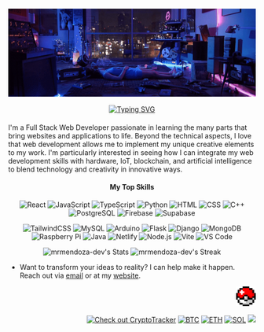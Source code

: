 [![header](./banner.gif)](https://mrmendoza.dev)





<p align="center">

  <a href="https://mrmendoza.dev">
    <img src="https://readme-typing-svg.demolab.com?font=Courier&weight=800&size=20&duration=4000&pause=1000&color=BF90F2&background=FF2ED838&center=true&vCenter=true&random=false&width=600&height=40&lines=Step+into+my+Digital+Realm;Full+Stack+Web+Developer;Digital+Alchemist;Harnessing+the+Power+of+Code;Click+to+See+More;mrmendoza.dev" alt="Typing SVG" />
  </a>

</p>



####
<div class="github-introduction">
I'm a Full Stack Web Developer passionate in learning the many parts that bring websites and applications to life. Beyond the technical aspects, I love that web development allows me to implement my unique creative elements to my work. I'm particularly interested in seeing how I can integrate my web development skills with hardware, IoT, blockchain, and artificial intelligence to blend technology and creativity in innovative ways.
</div>

<h4 align="center">My Top Skills</h4>
<div class="badges-main" align="center">

  ![React](https://skillicons.dev/icons?i=react)
  ![JavaScript](https://skillicons.dev/icons?i=javascript)
  ![TypeScript](https://skillicons.dev/icons?i=typescript)
  ![Python](https://skillicons.dev/icons?i=python)
  ![HTML](https://skillicons.dev/icons?i=html)
  ![CSS](https://skillicons.dev/icons?i=css)
  ![C++](https://skillicons.dev/icons?i=cpp)
  ![PostgreSQL](https://skillicons.dev/icons?i=postgres)
  ![Firebase](https://skillicons.dev/icons?i=firebase)
  ![Supabase](https://skillicons.dev/icons?i=supabase)
  
</div>

<div class="badges-sub" align="center">
  
  ![TailwindCSS](https://img.shields.io/badge/TailwindCSS-000000?style=flat-square&logo=tailwind-css)
  ![MySQL](https://img.shields.io/badge/MySQL-000000?style=flat-square&logo=mysql)
  ![Arduino](https://img.shields.io/badge/Arduino-000000?style=flat-square&logo=arduino)
  ![Flask](https://img.shields.io/badge/Flask-000000?style=flat-square&logo=flask)
  ![Django](https://img.shields.io/badge/Django-000000?style=flat-square&logo=django)
  ![MongoDB](https://img.shields.io/badge/MongoDB-000000?style=flat-square&logo=mongodb)
  ![Raspberry Pi](https://img.shields.io/badge/Raspberry%20Pi-000000?style=flat-square&logo=raspberry-pi)
  ![Java](https://img.shields.io/badge/Java-000000?style=flat-square&logo=java)
  ![Netlify](https://img.shields.io/badge/Netlify-000000?style=flat-square&logo=netlify)
  ![Node.js](https://img.shields.io/badge/Node.js-000000?style=flat-square&logo=node.js)
  ![Vite](https://img.shields.io/badge/Vite-000000?style=flat-square&logo=vite)
  ![VS Code](https://img.shields.io/badge/VS%20Code-000000?style=flat-square&logo=visual-studio-code)
  
</div>


<div class="githubstats">
  <p align="center">
    <img src="https://github-readme-stats.vercel.app/api?username=mrmendoza-dev&theme=tokyonight&show_icons=true&hide_border=true&count_private=true&rank_icon=github&custom_title=mrmendoza-dev's+Stats" alt="mrmendoza-dev's Stats" height="165">
    <img src="https://github-readme-streak-stats.herokuapp.com/?user=mrmendoza-dev&theme=tokyonight&hide_border=true" alt="mrmendoza-dev's Streak" height="165">
  </p>
</div>

- Want to transform your ideas to reality? I can help make it happen. Reach out via <a href="mailto:mrmendoza171@gmail.com">email</a> or at my <a href="https://mrmendoza.dev">website<a/>. 

<div class="projects" align="right">

<a href="https://pokedex96.com/" target="_blank">
  <img src="./pokeball.gif" alt="Pokeball" height="40">
</a>
</div>

<div class="views" align="right">

[![Check out CryptoTracker](https://img.shields.io/badge/Check_out_CryptoTracker-8459CF?style=flat)](https://cryptotracker-mendoza.netlify.app/)
[![BTC](https://img.shields.io/coincap/price-usd/bitcoin?style=flat&label=BTC&logo=bitcoin&color=000000&labelColor=000000)](https://cryptotracker-mendoza.netlify.app/)
[![ETH](https://img.shields.io/coincap/price-usd/ethereum?style=flat&label=ETH&logo=ethereum&color=000000&labelColor=000000)](https://cryptotracker-mendoza.netlify.app/)
[![SOL](https://img.shields.io/coincap/price-usd/solana?style=flat&label=SOL&logo=solana&color=000000&labelColor=000000)](https://cryptotracker-mendoza.netlify.app/)
![](https://komarev.com/ghpvc/?username=mrmendoza-dev&style=flat&color=blueviolet&label=Profile+Views)

</div>



<!--

<div class="social-icons" align="center">

 <a href="https://www.linkedin.com/in/mrmendoza-dev/">
  <img height="48" width="48" src="https://cdn.simpleicons.org/linkedin/hotpink" />
 </a>
 <a href="https://medium.com/@mrmendoza-dev">
  <img height="48" width="48" src="https://cdn.simpleicons.org/medium/hotpink" />
 </a>
  <a href="https://codepen.io/mrmendoza-dev">
  <img height="48" width="48" src="https://cdn.simpleicons.org/codepen/hotpink" />
 </a>
 
</div>

 <img src="https://github-readme-stats.vercel.app/api/top-langs/?username=mrmendoza-dev&layout=donut&theme=tokyonight&hide_border=true" alt="mrmendoza-dev's Languages" height="165">

-->
